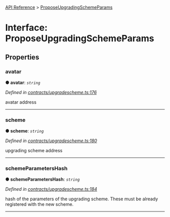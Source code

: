[API Reference](../README.md) > [ProposeUpgradingSchemeParams](../interfaces/ProposeUpgradingSchemeParams.md)



# Interface: ProposeUpgradingSchemeParams


## Properties
<a id="avatar"></a>

###  avatar

**●  avatar**:  *`string`* 

*Defined in [contracts/upgradescheme.ts:176](https://github.com/daostack/arc.js/blob/61e5f90/lib/contracts/upgradescheme.ts#L176)*



avatar address




___

<a id="scheme"></a>

###  scheme

**●  scheme**:  *`string`* 

*Defined in [contracts/upgradescheme.ts:180](https://github.com/daostack/arc.js/blob/61e5f90/lib/contracts/upgradescheme.ts#L180)*



upgrading scheme address




___

<a id="schemeParametersHash"></a>

###  schemeParametersHash

**●  schemeParametersHash**:  *`string`* 

*Defined in [contracts/upgradescheme.ts:184](https://github.com/daostack/arc.js/blob/61e5f90/lib/contracts/upgradescheme.ts#L184)*



hash of the parameters of the upgrading scheme. These must be already registered with the new scheme.




___


